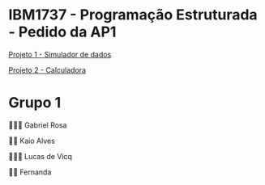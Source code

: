 # IBM1737 - Programação Estruturada - Pedido da AP1

[Projeto 1 - Simulador de dados](https://github.com/alvesskaio/AP1/blob/main/ap1-simulador_de_dados.py)

[Projeto 2 - Calculadora](https://github.com/alvesskaio/AP1/blob/main/ap1-calculadora.py)
# Grupo 1

🧔🏻‍♂️ Gabriel Rosa 

👨🏽 Kaio Alves

👱🏻‍♂️ Lucas de Vicq

👩🏻 Fernanda
